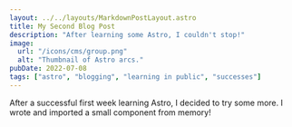 ```yaml
---
layout: ../../layouts/MarkdownPostLayout.astro
title: My Second Blog Post
description: "After learning some Astro, I couldn't stop!"
image:
  url: "/icons/cms/group.png"
  alt: "Thumbnail of Astro arcs."
pubDate: 2022-07-08
tags: ["astro", "blogging", "learning in public", "successes"]
---
```


After a successful first week learning Astro, I decided to try some more. I wrote and imported a small component from memory!
